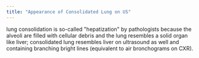 ```yaml
---
title: "Appearance of Consolidated Lung on US"
---
```

lung consolidation is so-called &quot;hepatization&quot; by pathologists because the alveoli are filled with cellular debris and the lung resembles a solid organ like liver; consolidated lung resembles liver on ultrasound as well and containing branching bright lines (equivalent to air bronchograms on CXR).

